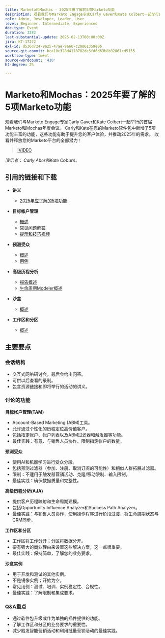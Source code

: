 ```yaml
---
title: Marketo和Mochas - 2025年要了解的5项Marketo功能
description: 观看我们与Marketo Engage专家Carly Gaver和Kate Colbert一起举行的首届Marketo和Mochas年度会议。 Carly和Kate在您的Marketo软件包中新增了5项功能丰富的功能，这些功能有助于提升您的客户体验，并推动2025年的需求。 收看并释放您的Marketo平台的全部潜力！
role: Admin, Developer, Leader, User
level: Beginner, Intermediate, Experienced
doc-type: Event
duration: 3382
last-substantial-update: 2025-02-13T00:00:00Z
jira: KT-17272
exl-id: d536d724-9a25-47ae-9a60-c29861359e0b
source-git-commit: bca10c328d4118782de5fd6d63b8b32861cd5155
workflow-type: tm+mt
source-wordcount: '410'
ht-degree: 2%

---
```



# Marketo和Mochas：2025年要了解的5项Marketo功能

观看我们与Marketo Engage专家Carly Gaver和Kate Colbert一起举行的首届Marketo和Mochas年度会议。 Carly和Kate在您的Marketo软件包中新增了5项功能丰富的功能，这些功能有助于提升您的客户体验，并推动2025年的需求。 收看并释放您的Marketo平台的全部潜力！

>[!VIDEO](https://video.tv.adobe.com/v/3444165/?learn=on&enablevpops)

*演示者： Carly Aber和Kate Coburn。*

## 引用的链接和下载

* **讲义**
   * [2025年应了解的5项功能](../assets/marketo-&-mochas-5-features-handout.pdf)

* **目标帐户管理**
   * [概述](https://experienceleague.adobe.com/en/docs/marketo/using/product-docs/target-account-management/setup/target-account-management-overview)
   * [常见问题解答](https://nation.marketo.com/t5/knowledgebase/target-account-management-previously-abm-faq-product-facts-and/ta-p/301199)
   * [提示和技巧视频](https://nation.marketo.com/t5/product-blogs/marketo-engage-abm-tips-amp-tricks-with-corey-bayless/ba-p/304664)

* **预测受众**
   * [概述](https://experienceleague.adobe.com/en/docs/marketo/using/product-docs/core-marketo-concepts/predictive-audiences/getting-started-with-predictive-audiences)
   * [用例](https://nation.marketo.com/t5/product-blogs/using-predictive-audiences-in-marketo-engage/ba-p/301937)

* **高级历程分析**
   * [报告概述](https://experienceleague.adobe.com/en/docs/marketo/using/product-docs/reporting/reporting-overview#advanced-journey-analytics)
   * [生命周期Modeler概述](https://experienceleague.adobe.com/en/docs/marketo/using/product-docs/reporting/revenue-cycle-analytics/revenue-cycle-models/understanding-revenue-models)

* **沙盒**
   * [概述](https://experienceleague.adobe.com/en/docs/marketo/using/product-docs/core-marketo-concepts/miscellaneous/marketo-sandbox)

* **工作区和分区**
   * [概述](https://experienceleague.adobe.com/en/docs/marketo/using/product-docs/administration/workspaces-and-person-partitions/understanding-workspaces-and-person-partitions)

## 主要要点

### 会话结构

* 交互式网络研讨会，最后会给出问答。
* 可供以后查看的录制。
* 包含资源链接和即将举行的活动的讲义。

### 讨论的功能

**目标帐户管理(TAM)**

* Account-Based Marketing (ABM)工具。
* 允许通过个性化的历程定位高价值客户。
* 包括指定帐户、帐户列表以及ABM过滤器和触发器等功能。
* 最佳实践：有意、与销售人员协作、限制指定帐户的数量。

**预测受众**

* 使用AI和机器学习进行受众分段。
* 包括预测过滤器（参加、注册、取消订阅的可能性）和相似人群拓展过滤器。
* 限制：不适用于触发器营销活动、克隆/移动限制、输入限制。
* 最佳实践：确保数据质量和完整性。

**高级历程分析(AJA)**

* 提供客户历程映射和生命周期建模。
* 包括Opportunity Influence Analyzer和Success Path Analyzer。
* 最佳实践：与销售人员协作，使用操作程序进行阶段过渡，将生命周期状态与CRM同步。

**工作区和分区**

* 工作区将工作分开；分区将数据分开。
* 要有强大的商业理由来设置这些解决方案，这一点很重要。
* 最佳实践：保持简单，了解您的业务要求。

**沙盒实例**

* 用于开发和测试的其他实例。
* 不是镜像实例；开始为空。
* 常见用例：测试、培训、实例稳定性、合规性。
* 最佳实践：了解限制和集成要求。

### Q&amp;A重点

* 通过软件包升级或作为单独的插件提供的功能。
* 了解工作区和分区的业务要求的重要性。
* 减少触发智能营销活动和利用批量营销活动的最佳实践。
